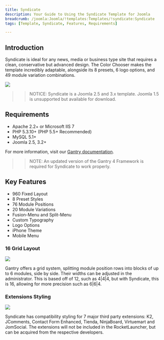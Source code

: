 ```yaml
---
title: Syndicate
description: Your Guide to Using the Syndicate Template for Joomla
breadcrumb: /joomla:Joomla/!templates:Templates/!syndicate:Syndicate
tags: [Template, Syndicate, Features, Requirements]

---
```


Introduction
-----

Syndicate is ideal for any news, media or business type site that requires a clean, conservative but advanced design. The Color Chooser makes the template incredibly adaptable, alongside its 8 presets, 6 logo options, and 49 module variation combinations.

![][theme]

>> NOTICE: Syndicate is a Joomla 2.5 and 3.x template. Joomla 1.5 is unsupported but available for download.

Requirements
-----

* Apache 2.2+ or Microsoft IIS 7
* PHP 5.3.10+ (PHP 5.5+ Recommended)
* MySQL 5.1+
* Joomla 2.5, 3.2+

For more information, visit our [Gantry documentation][gantry].

>> NOTE: An updated version of the Gantry 4 Framework is required for Syndicate to work properly.

Key Features
-----

* 960 Fixed Layout  
* 8 Preset Styles  
* 76 Module Positions  
* 20 Module Variations  
* Fusion-Menu and Split-Menu  
* Custom Typography  
* Logo Options  
* iPhone Theme  
* Mobile Menu

### 16 Grid Layout

![][grid]

Gantry offers a grid system, splitting module position rows into blocks of up to 6 modules, side by side. Their widths can be adjusted in the administrator. This is based off of 12, such as 4|4|4, but with Syndicate, this is 16, allowing for more precision such as 6|6|4.

### Extensions Styling

![][extensions]

Syndicate has compatibility styling for 7 major third party extensions: K2, JComments, Contact Form Enhanced, Tienda, NinjaBoard, Virtuemart and JomSocial. The extensions will not be included in the RocketLauncher, but can be acquired from the respective developers.

[gantry]: http://gantry.org
[theme]: assets/syndicate.jpeg
[grid]: assets/grid.jpg
[extensions]: assets/extensions.jpg
[fusion]: assets/fusion.jpg
